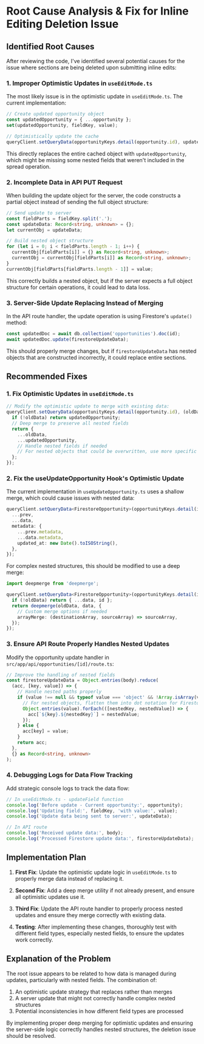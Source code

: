 # Root Cause Analysis & Fix for Inline Editing Deletion Issue

## Identified Root Causes

After reviewing the code, I've identified several potential causes for the issue where sections are being deleted upon submitting inline edits:

### 1. Improper Optimistic Updates in `useEditMode.ts`

The most likely issue is in the optimistic update in `useEditMode.ts`. The current implementation:

```typescript
// Create updated opportunity object
const updatedOpportunity = { ...opportunity };
set(updatedOpportunity, fieldKey, value);

// Optimistically update the cache
queryClient.setQueryData(opportunityKeys.detail(opportunity.id), updatedOpportunity);
```

This directly replaces the entire cached object with `updatedOpportunity`, which might be missing some nested fields that weren't included in the spread operation.

### 2. Incomplete Data in API PUT Request

When building the update object for the server, the code constructs a partial object instead of sending the full object structure:

```typescript
// Send update to server
const fieldParts = fieldKey.split('.');
const updateData: Record<string, unknown> = {};
let currentObj = updateData;

// Build nested object structure
for (let i = 0; i < fieldParts.length - 1; i++) {
  currentObj[fieldParts[i]] = {} as Record<string, unknown>;
  currentObj = currentObj[fieldParts[i]] as Record<string, unknown>;
}
currentObj[fieldParts[fieldParts.length - 1]] = value;
```

This correctly builds a nested object, but if the server expects a full object structure for certain operations, it could lead to data loss.

### 3. Server-Side Update Replacing Instead of Merging

In the API route handler, the update operation is using Firestore's `update()` method:

```typescript
const updatedDoc = await db.collection('opportunities').doc(id);
await updatedDoc.update(firestoreUpdateData);
```

This should properly merge changes, but if `firestoreUpdateData` has nested objects that are constructed incorrectly, it could replace entire sections.

## Recommended Fixes

### 1. Fix Optimistic Updates in `useEditMode.ts`

```typescript
// Modify the optimistic update to merge with existing data:
queryClient.setQueryData(opportunityKeys.detail(opportunity.id), (oldData) => {
  if (!oldData) return updatedOpportunity;
  // Deep merge to preserve all nested fields
  return {
    ...oldData,
    ...updatedOpportunity,
    // Handle nested fields if needed
    // For nested objects that could be overwritten, use more specific merging
  };
});
```

### 2. Fix the useUpdateOpportunity Hook's Optimistic Update

The current implementation in `useUpdateOpportunity.ts` uses a shallow merge, which could cause issues with nested data:

```typescript
queryClient.setQueryData<FirestoreOpportunity>(opportunityKeys.detail(id), {
  ...prev,
  ...data,
  metadata: {
    ...prev.metadata,
    ...data.metadata,
    updated_at: new Date().toISOString(),
  },
});
```

For complex nested structures, this should be modified to use a deep merge:

```typescript
import deepmerge from 'deepmerge';

queryClient.setQueryData<FirestoreOpportunity>(opportunityKeys.detail(id), (oldData) => {
  if (!oldData) return { ...data, id };
  return deepmerge(oldData, data, {
    // Custom merge options if needed
    arrayMerge: (destinationArray, sourceArray) => sourceArray,
  });
});
```

### 3. Ensure API Route Properly Handles Nested Updates

Modify the opportunity update handler in `src/app/api/opportunities/[id]/route.ts`:

```typescript
// Improve the handling of nested fields
const firestoreUpdateData = Object.entries(body).reduce(
  (acc, [key, value]) => {
    // Handle nested paths properly
    if (value !== null && typeof value === 'object' && !Array.isArray(value)) {
      // For nested objects, flatten them into dot notation for Firestore
      Object.entries(value).forEach(([nestedKey, nestedValue]) => {
        acc[`${key}.${nestedKey}`] = nestedValue;
      });
    } else {
      acc[key] = value;
    }
    return acc;
  },
  {} as Record<string, unknown>
);
```

### 4. Debugging Logs for Data Flow Tracking

Add strategic console logs to track the data flow:

```typescript
// In useEditMode.ts - updateField function
console.log('Before update - Current opportunity:', opportunity);
console.log('Updating field:', fieldKey, 'with value:', value);
console.log('Update data being sent to server:', updateData);

// In API route
console.log('Received update data:', body);
console.log('Processed Firestore update data:', firestoreUpdateData);
```

## Implementation Plan

1. **First Fix**: Update the optimistic update logic in `useEditMode.ts` to properly merge data instead of replacing it.

2. **Second Fix**: Add a deep merge utility if not already present, and ensure all optimistic updates use it.

3. **Third Fix**: Update the API route handler to properly process nested updates and ensure they merge correctly with existing data.

4. **Testing**: After implementing these changes, thoroughly test with different field types, especially nested fields, to ensure the updates work correctly.

## Explanation of the Problem

The root issue appears to be related to how data is managed during updates, particularly with nested fields. The combination of:

1. An optimistic update strategy that replaces rather than merges
2. A server update that might not correctly handle complex nested structures
3. Potential inconsistencies in how different field types are processed

By implementing proper deep merging for optimistic updates and ensuring the server-side logic correctly handles nested structures, the deletion issue should be resolved.
